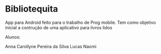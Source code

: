 # Bibliotequita
App para Android feito para o trabalho de Prog mobile. Tem como objetivo inicial a contrução de uma aplicativo para livros lidos



Alunos:

Anna Carollyne Pereira da Silva
Lucas
Naomi
